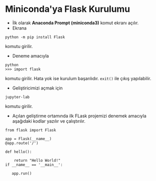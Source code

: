 # Miniconda'ya Flask Kurulumu

- İlk olarak **Anaconda Prompt (miniconda3)** komut ekranı açılır.
- Ekrana 
```
python -m pip install Flask
```
komutu girilir.
- Deneme amacıyla 
```
python
>>> import flask
```
komutu girilir. Hata yok ise kurulum başarılıdır. ```exit()``` ile çıkış yapılabilir.
- Geliştiricimizi açmak için
```
jupyter-lab
```
komutu girilir. 
- Açılan geliştirme ortamında ilk FLask projemizi denemek amacıyla aşağıdaki kodlar yazılır ve çalıştırılır.

```
from flask import Flask

app = Flask(__name__)
@app.route('/')

def hello():

    return "Hello World!"
if __name__ == '__main__':

   app.run()
```
